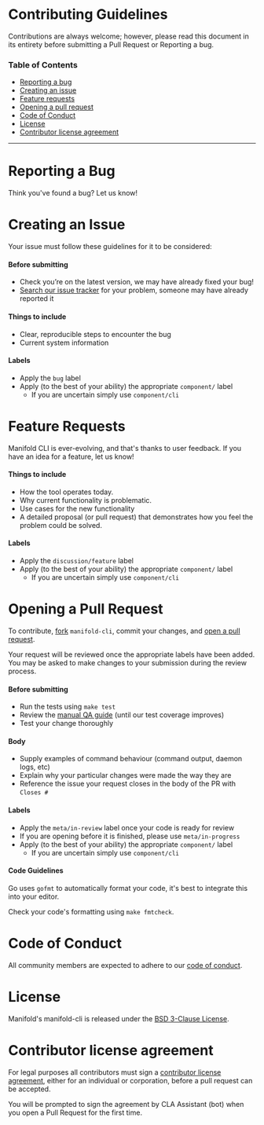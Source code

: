 # Contributing Guidelines

Contributions are always welcome; however, please read this document in its entirety before submitting a Pull Request or Reporting a bug.

### Table of Contents

- [Reporting a bug](#reporting-a-bug)
- [Creating an issue](#creating-an-issue)
- [Feature requests](#feature-requests)
- [Opening a pull request](#opening-a-pull-request)
- [Code of Conduct](#code-of-conduct)
- [License](#license)
- [Contributor license agreement](#contributor-license-agreement)

---------------

# Reporting a Bug

Think you've found a bug? Let us know!

# Creating an Issue

Your issue must follow these guidelines for it to be considered:

#### Before submitting

- Check you’re on the latest version, we may have already fixed your bug!
- [Search our issue tracker](https://github.com/manifoldco/manifold-cli/issues/search&type=issues) for your problem, someone may have already reported it

#### Things to include
 - Clear, reproducible steps to encounter the bug
 - Current system information

#### Labels

- Apply the `bug` label
- Apply (to the best of your ability) the appropriate `component/` label
  - If you are uncertain simply use `component/cli`


# Feature Requests

Manifold CLI is ever-evolving, and that's thanks to user feedback. If you have an idea for a feature, let us know!

#### Things to include

- How the tool operates today.
- Why current functionality is problematic.
- Use cases for the new functionality
- A detailed proposal (or pull request) that demonstrates how you feel the problem could be solved.

#### Labels

- Apply the `discussion/feature` label
- Apply (to the best of your ability) the appropriate `component/` label
  - If you are uncertain simply use `component/cli`


# Opening a Pull Request

To contribute, [fork](https://help.github.com/articles/fork-a-repo/) `manifold-cli`, commit your changes, and [open a pull request](https://help.github.com/articles/using-pull-requests/).

Your request will be reviewed once the appropriate labels have been added. You may be asked to make changes to your submission during the review process.

#### Before submitting

- Run the tests using `make test`
- Review the [manual QA guide](../docs/qa.md) (until our test coverage improves)
- Test your change thoroughly

#### Body

- Supply examples of command behaviour (command output, daemon logs, etc)
- Explain why your particular changes were made the way they are
- Reference the issue your request closes in the body of the PR with `Closes #`

#### Labels

- Apply the `meta/in-review` label once your code is ready for review
 - If you are opening before it is finished, please use `meta/in-progress`
- Apply (to the best of your ability) the appropriate `component/` label
  - If you are uncertain simply use `component/cli`


#### Code Guidelines

Go uses `gofmt` to automatically format your code, it's best to integrate this into your editor.

Check your code's formatting using `make fmtcheck`.


# Code of Conduct

All community members are expected to adhere to our [code of conduct](./CONDUCT.md).


# License

Manifold's manifold-cli is released under the [BSD 3-Clause License](../LICENSE.md).


# Contributor license agreement

For legal purposes all contributors must sign a [contributor license agreement](https://cla-assistant.io/manifoldco/manifold-cli), either for an individual or corporation, before a pull request can be accepted.

You will be prompted to sign the agreement by CLA Assistant (bot) when you open a Pull Request for the first time.

